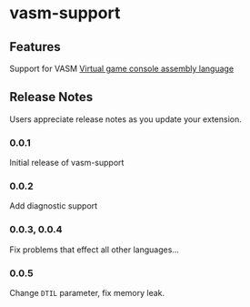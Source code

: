 # vasm-support

## Features

Support for VASM [Virtual game console assembly language](https://github.com/Dreagonmon/vasm)

## Release Notes

Users appreciate release notes as you update your extension.

### 0.0.1

Initial release of vasm-support

### 0.0.2

Add diagnostic support

### 0.0.3, 0.0.4

Fix problems that effect all other languages...

### 0.0.5

Change `DTIL` parameter, fix memory leak.
